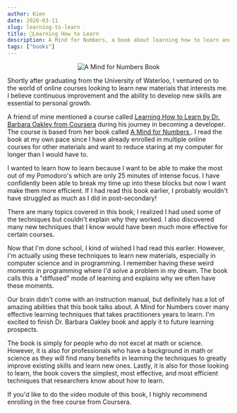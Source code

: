```yaml
---
author: Kien
date: 2020-03-11
slug: learning-to-learn
title: 📝Learning How to Learn 
description: A Mind for Numbers, a book about learning how to learn and improving your ability to retain new concepts in any subject.
tags: ["books"]
---
```


   <div style="display:flex; justify-content:center">
        <img
            style={ width: `35%`, height: "auto" }
            alt="A Mind for Numbers Book"
            src="https://i.gr-assets.com/images/S/compressed.photo.goodreads.com/books/1575009552l/18693655._SY475_.jpg"
        />
    </div>

Shortly after graduating from the University of Waterloo, I ventured on to the world of online courses looking to learn new materials that interests me. I believe continuous improvement and the ability to develop new skills are essential to personal growth.

A friend of mine mentioned a course called <a href="https://www.coursera.org/learn/learning-how-to-learn" target="_blank">Learning How to Learn by Dr. Barbara Oakley from Coursera</a> during his journey in becoming a developer. The course is based from her book called <a href="https://www.goodreads.com/book/show/18693655-a-mind-for-numbers" target="_blank">A Mind for Numbers </a>. I read the book at my own pace since I have already enrolled in multiple online courses for other materials and want to reduce staring at my computer for longer than I would have to.

I wanted to learn how to learn because I want to be able to make the most out of my Pomodoro's which are only 25 minutes of intense focus. I have confidently been able to break my time up into these blocks but now I want make them more efficient. If I had read this book earlier, I probably wouldn't have struggled as much as I did in post-secondary!

There are many topics covered in this book; I realized I had used some of the techniques but couldn't explain why they worked. I also discovered many new techniques that I know would have been much more effective for certain courses.

Now that I'm done school, I kind of wished I had read this earlier. However, I'm actually using these techniques to learn new materials, especially in computer science and in programming. I remember having these weird moments in programming where I'd solve a problem in my dream. The book calls this a "diffused" mode of learning and explains why we often have these moments.

Our brain didn't come with an instruction manual, but definitely has a lot of amazing abilities that this book talks about. A Mind for Numbers cover many effective learning techniques that takes practitioners years to learn. I'm excited to finish Dr. Barbara Oakley book and apply it to future learning prospects.

The book is simply for people who do not excel at math or science. However, it is also for professionals who have a background in math or science as they will find many benefits in learning the techniques to greatly improve existing skills and learn new ones. Lastly, it is also for those looking to learn, the book covers the simplest, most effective, and most efficient techniques that researchers know about how to learn. 

If you'd like to do the video module of this book, I highly recommend enrolling in the free course from Coursera.

